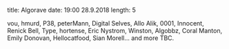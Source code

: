 title: Algorave
date: 19:00 28.9.2018
length: 5

vou,
hmurd,
P38,
peterMann,
Digital Selves,
Allo Alik,
0001,
Innocent,
Renick Bell,
Type,
hortense,
Eric Nystrom,
Winston,
Algobbz,
Coral Manton,
Emily Donovan,
Hellocatfood,
Sian Morell...
and more TBC.
